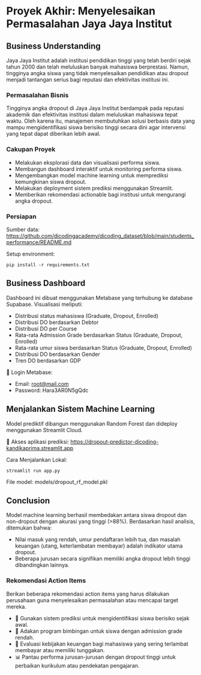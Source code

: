 # Proyek Akhir: Menyelesaikan Permasalahan Jaya Jaya Institut

## Business Understanding
Jaya Jaya Institut adalah institusi pendidikan tinggi yang telah berdiri sejak tahun 2000 dan telah meluluskan banyak mahasiswa berprestasi. Namun, tingginya angka siswa yang tidak menyelesaikan pendidikan atau dropout menjadi tantangan serius bagi reputasi dan efektivitas institusi ini.

### Permasalahan Bisnis
Tingginya angka dropout di Jaya Jaya Institut berdampak pada reputasi akademik dan efektivitas institusi dalam meluluskan mahasiswa tepat waktu. Oleh karena itu, manajemen membutuhkan solusi berbasis data yang mampu mengidentifikasi siswa berisiko tinggi secara dini agar intervensi yang tepat dapat diberikan lebih awal.



### Cakupan Proyek
- Melakukan eksplorasi data dan visualisasi performa siswa.
- Membangun dashboard interaktif untuk monitoring performa siswa.
- Mengembangkan model machine learning untuk memprediksi kemungkinan siswa dropout.
- Melakukan deployment sistem prediksi menggunakan Streamlit.
- Memberikan rekomendasi actionable bagi institusi untuk mengurangi angka dropout.

### Persiapan

Sumber data: https://github.com/dicodingacademy/dicoding_dataset/blob/main/students_performance/README.md

Setup environment:
```
pip install -r requirements.txt
```

## Business Dashboard

Dashboard ini dibuat menggunakan Metabase yang terhubung ke database Supabase. Visualisasi meliputi:

- Distribusi status mahasiswa (Graduate, Dropout, Enrolled)
- Distribusi DO berdasarkan Debtor
- Distribusi DO per Course
- Rata-rata Admission Grade berdasarkan Status (Graduate, Dropout, Enrolled)
- Rata-rata umur siswa berdasarkan Status (Graduate, Dropout, Enrolled)
- Distribusi DO berdasarkan Gender
- Tren DO berdasarkan GDP

🔐 Login Metabase:
- Email: root@mail.com
- Password: Hara3AR0N5gQdc

## Menjalankan Sistem Machine Learning
Model prediktif dibangun menggunakan Random Forest dan dideploy menggunakan Streamlit Cloud.

🔗 Akses aplikasi prediksi:
https://dropout-predictor-dicoding-kandikaprima.streamlit.app

Cara Menjalankan Lokal:
```
streamlit run app.py
```
File model: models/dropout_rf_model.pkl

## Conclusion
Model machine learning berhasil membedakan antara siswa dropout dan non-dropout dengan akurasi yang tinggi (>88%). Berdasarkan hasil analisis, ditemukan bahwa:
- Nilai masuk yang rendah, umur pendaftaran lebih tua, dan masalah keuangan (utang, keterlambatan membayar) adalah indikator utama dropout.
- Beberapa jurusan secara signifikan memiliki angka dropout lebih tinggi dibandingkan lainnya.

### Rekomendasi Action Items
Berikan beberapa rekomendasi action items yang harus dilakukan perusahaan guna menyelesaikan permasalahan atau mencapai target mereka.
- 🎯 Gunakan sistem prediksi untuk mengidentifikasi siswa berisiko sejak awal.
- 💬 Adakan program bimbingan untuk siswa dengan admission grade rendah.
- 💸 Evaluasi kebijakan keuangan bagi mahasiswa yang sering terlambat membayar atau memiliki tunggakan.
- 📊 Pantau performa jurusan-jurusan dengan dropout tinggi untuk perbaikan kurikulum atau pendekatan pengajaran.
